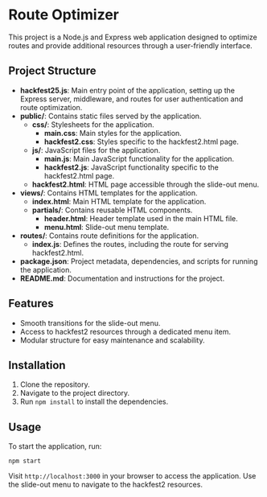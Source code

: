 # Route Optimizer

This project is a Node.js and Express web application designed to optimize routes and provide additional resources through a user-friendly interface.

## Project Structure

- **hackfest25.js**: Main entry point of the application, setting up the Express server, middleware, and routes for user authentication and route optimization.
- **public/**: Contains static files served by the application.
  - **css/**: Stylesheets for the application.
    - **main.css**: Main styles for the application.
    - **hackfest2.css**: Styles specific to the hackfest2.html page.
  - **js/**: JavaScript files for the application.
    - **main.js**: Main JavaScript functionality for the application.
    - **hackfest2.js**: JavaScript functionality specific to the hackfest2.html page.
  - **hackfest2.html**: HTML page accessible through the slide-out menu.
- **views/**: Contains HTML templates for the application.
  - **index.html**: Main HTML template for the application.
  - **partials/**: Contains reusable HTML components.
    - **header.html**: Header template used in the main HTML file.
    - **menu.html**: Slide-out menu template.
- **routes/**: Contains route definitions for the application.
  - **index.js**: Defines the routes, including the route for serving hackfest2.html.
- **package.json**: Project metadata, dependencies, and scripts for running the application.
- **README.md**: Documentation and instructions for the project.

## Features

- Smooth transitions for the slide-out menu.
- Access to hackfest2 resources through a dedicated menu item.
- Modular structure for easy maintenance and scalability.

## Installation

1. Clone the repository.
2. Navigate to the project directory.
3. Run `npm install` to install the dependencies.

## Usage

To start the application, run:

```
npm start
```

Visit `http://localhost:3000` in your browser to access the application. Use the slide-out menu to navigate to the hackfest2 resources.